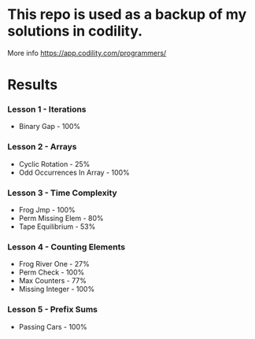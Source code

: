 # This repo is used as a backup of my solutions in codility.

More info https://app.codility.com/programmers/

# Results
### Lesson 1 - Iterations

- Binary Gap - 100%

### Lesson 2 - Arrays

- Cyclic Rotation - 25%
- Odd Occurrences In Array - 100%

### Lesson 3 - Time Complexity

- Frog Jmp - 100%
- Perm Missing Elem - 80%
- Tape Equilibrium - 53%

### Lesson 4 - Counting Elements

- Frog River One - 27%
- Perm Check - 100%
- Max Counters - 77%
- Missing Integer - 100%

### Lesson 5 - Prefix Sums

- Passing Cars - 100%